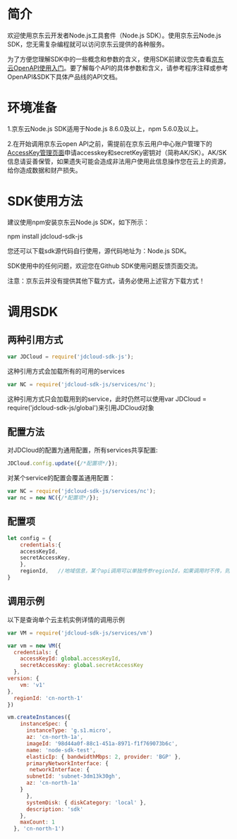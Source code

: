 # 简介 #
  欢迎使用京东云开发者Node.js工具套件（Node.js SDK）。使用京东云Node.js SDK，您无需复杂编程就可以访问京东云提供的各种服务。 

  为了方便您理解SDK中的一些概念和参数的含义，使用SDK前建议您先查看[京东云OpenAPI使用入门](http://www.jdcloud.com/help/detail/355/isCatalog/0)。要了解每个API的具体参数和含义，请参考程序注释或参考OpenAPI&SDK下具体产品线的API文档。



# 环境准备 #
 1.京东云Node.js SDK适用于Node.js 8.6.0及以上，npm 5.6.0及以上。

 2.在开始调用京东云open API之前，需提前在京东云用户中心账户管理下的[AccessKey管理页面](https://uc.jdcloud.com/accesskey/index)申请accesskey和secretKey密钥对（简称AK/SK）。AK/SK信息请妥善保管，如果遗失可能会造成非法用户使用此信息操作您在云上的资源，给你造成数据和财产损失。



# SDK使用方法 #
建议使用npm安装京东云Node.js SDK，如下所示： 

npm install jdcloud-sdk-js

 

您还可以下载sdk源代码自行使用，源代码地址为：Node.js SDK。

 

SDK使用中的任何问题，欢迎您在Github SDK使用问题反馈页面交流。



注意：京东云并没有提供其他下载方式，请务必使用上述官方下载方式！

 

# 调用SDK #

## 两种引用方式 ##

```js
var JDCloud = require('jdcloud-sdk-js');
```

这种引用方式会加载所有的可用的services

```js
var NC = require('jdcloud-sdk-js/services/nc');
```

这种引用方式只会加载用到的service，此时仍然可以使用var JDCloud = require('jdcloud-sdk-js/global')来引用JDCloud对象

## 配置方法 ##

对JDCloud的配置为通用配置，所有services共享配置:

```js
JDCloud.config.update({/*配置项*/});
```


对某个service的配置会覆盖通用配置： 

```js
var NC = require('jdcloud-sdk-js/services/nc');
var nc = new NC({/*配置项*/});
```

## 配置项 ##

```js
let config = {
    credentials:{
	accessKeyId,
	secretAccessKey,
    },
    regionId,   //地域信息，某个api调用可以单独传参regionId，如果调用时不传，则会使用此配置中的regionId
}
```

## 调用示例 ##
以下是查询单个云主机实例详情的调用示例

```js
var VM = require('jdcloud-sdk-js/services/vm')

var vm = new VM({
  credentials: {
    accessKeyId: global.accessKeyId,
    secretAccessKey: global.secretAccessKey
  },
version: {
    vm: 'v1'
},
  regionId: 'cn-north-1'
})

vm.createInstances({
    instanceSpec: {
      instanceType: 'g.s1.micro',
      az: 'cn-north-1a',
      imageId: '98d44a0f-88c1-451a-8971-f1f769073b6c',
      name: 'node-sdk-test',
      elasticIp: { bandwidthMbps: 2, provider: 'BGP' },
      primaryNetworkInterface: {
       networkInterface: {
	  subnetId: 'subnet-3dm13k30gh',
	  az: 'cn-north-1a'
	}
      },
      systemDisk: { diskCategory: 'local' },
      description: 'sdk'
    },
    maxCount: 1
  }, 'cn-north-1')
```  
